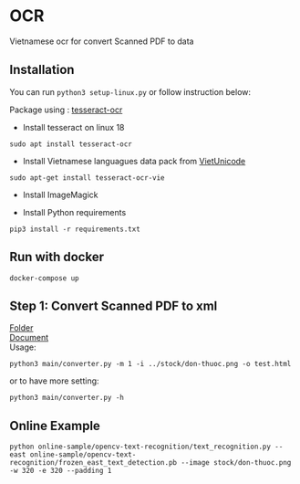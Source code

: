 # OCR
Vietnamese ocr for convert Scanned PDF to data

## Installation
You can run ```python3 setup-linux.py``` or follow instruction below:

Package using : [tesseract-ocr](https://github.com/tesseract-ocr/tesseract)

- Install tesseract on linux 18
```
sudo apt install tesseract-ocr
```

- Install Vietnamese languagues data pack from [VietUnicode](http://vietunicode.sourceforge.net/howto/tesseract-ocr.html)

```
sudo apt-get install tesseract-ocr-vie
```
- Install ImageMagick

- Install Python requirements
```
pip3 install -r requirements.txt
```

## Run with docker
```
docker-compose up
```

## **Step 1:** Convert Scanned PDF to xml
[Folder](main/converter)  
[Document](main/converter/README.md)  
Usage:
```
python3 main/converter.py -m 1 -i ../stock/don-thuoc.png -o test.html
```
or to have more setting:  
```
python3 main/converter.py -h
```

## Online Example 
```
python online-sample/opencv-text-recognition/text_recognition.py --east online-sample/opencv-text-recognition/frozen_east_text_detection.pb --image stock/don-thuoc.png -w 320 -e 320 --padding 1
```